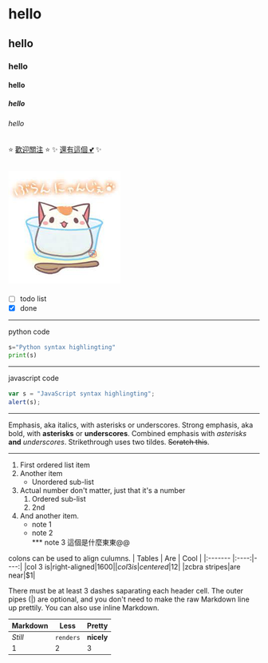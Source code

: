 # hello 
## hello
### hello
#### hello
##### hello
###### hello

:star: [歡迎關注](https://www.facebook.com/people/%E9%AB%98%E7%A7%91%E5%A4%A7%E6%B8%B8%E6%B3%B3%E9%9A%8A/100057079135234/) :star:
:sparkles: [還有這個 :two_hearts:](https://www.instagram.com/nkust_swimmingteam/?utm_medium) :sparkles: 

![cat](cat.jfif "cat")
---
- [ ] todo list
- [x] done
---
python code
~~~python
s="Python syntax highlingting"
print(s)
~~~
---
javascript code
~~~js
var s = "JavaScript syntax highlingting";
alert(s);
~~~
***
Emphasis, aka italics, with asterisks or underscores.
Strong emphasis, aka bold, with **asterisks** or **underscores**.
Combined emphasis with *asterisks* **and** *underscores*.
Strikethrough uses two tildes. ~~Scratch this~~.
***
1. First ordered list item
2. Another item
   * Unordered sub-list
3. Actual number don't matter, just that it's a number
   1. Ordered sub-list
   2. 2nd
4. And another item.
     * note 1
     * note 2  
*** note 3 這個是什麼東東@@

colons can be used to align culumns.
| Tables  | Are | Cool |
|:------- |:----:|----:|
|col 3 is|right-aligned|$1600|
|col 3 is|centered|$12|
|zcbra stripes|are near|$1|

There must be at least 3 dashes saparating each header cell.
The outer pipes (|) are optional, and you don't need to make the
raw Markdown line up prettily. You can also use inline Markdown.

Markdown | Less | Pretty
--- | --- | ---
*Still* | `renders` | **nicely**
1 | 2 | 3
